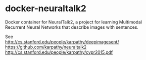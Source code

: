 # docker-neuraltalk2
Docker container for NeuralTalk2, a project for learning Multimodal Recurrent Neural Networks that describe images with sentences.

See  
http://cs.stanford.edu/people/karpathy/deepimagesent/  
https://github.com/karpathy/neuraltalk2  
http://cs.stanford.edu/people/karpathy/cvpr2015.pdf
